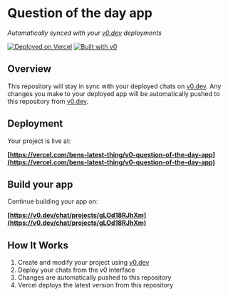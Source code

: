 # Question of the day app

*Automatically synced with your [v0.dev](https://v0.dev) deployments*

[![Deployed on Vercel](https://img.shields.io/badge/Deployed%20on-Vercel-black?style=for-the-badge&logo=vercel)](https://vercel.com/bens-latest-thing/v0-question-of-the-day-app)
[![Built with v0](https://img.shields.io/badge/Built%20with-v0.dev-black?style=for-the-badge)](https://v0.dev/chat/projects/gLOd18RJhXm)

## Overview

This repository will stay in sync with your deployed chats on [v0.dev](https://v0.dev).
Any changes you make to your deployed app will be automatically pushed to this repository from [v0.dev](https://v0.dev).

## Deployment

Your project is live at:

**[https://vercel.com/bens-latest-thing/v0-question-of-the-day-app](https://vercel.com/bens-latest-thing/v0-question-of-the-day-app)**

## Build your app

Continue building your app on:

**[https://v0.dev/chat/projects/gLOd18RJhXm](https://v0.dev/chat/projects/gLOd18RJhXm)**

## How It Works

1. Create and modify your project using [v0.dev](https://v0.dev)
2. Deploy your chats from the v0 interface
3. Changes are automatically pushed to this repository
4. Vercel deploys the latest version from this repository